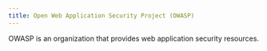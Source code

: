 ```yaml
---
title: Open Web Application Security Project (OWASP)
---
```

OWASP is an organization that provides web application security resources.